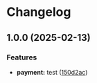 # Changelog

## 1.0.0 (2025-02-13)


### Features

* **payment:** test ([150d2ac](https://github.com/mtruongsa/release-please/commit/150d2ac72a1b29951f2612d74526928aea68d915))
